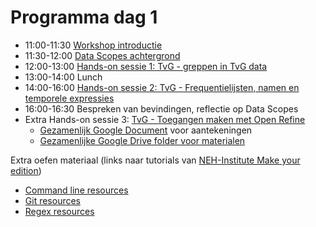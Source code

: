 # Programma dag 1

+ 11:00-11:30 [Workshop introductie](programma_dag1.md)
+ 11:30-12:00 [Data Scopes achtergrond](data_scopes_intro.md)
+ 12:00-13:00 [Hands-on sessie 1: TvG - greppen in TvG data](tvg_opdracht1.md)
+ 13:00-14:00 Lunch
+ 14:00-16:00 [Hands-on sessie 2: TvG - Frequentielijsten, namen en temporele expressies](tvg_opdracht2.md)
+ 16:00-16:30 Bespreken van bevindingen, reflectie op Data Scopes
+ Extra Hands-on sessie 3: [TvG - Toegangen maken met Open Refine](tvg_opdracht3.md)
    + [Gezamenlijk Google Document](https://docs.google.com/document/d/1GR4o1FG6pmbyQaDH_ZzPQRUBGjZknBZSB_13TVE22Pw/edit#) voor aantekeningen
    + [Gezamenlijke Google Drive folder voor materialen](https://drive.google.com/drive/folders/1RCD5rwgEXA_8lKACqAn16yv2FUTztWKO?usp=sharing)


Extra oefen materiaal (links naar tutorials van [NEH-Institute Make your edition](https://pittsburgh-neh-institute.github.io/Institute-Materials-2017/))

- [Command line resources](https://pittsburgh-neh-institute.github.io/Institute-Materials-2017/schedule/week_1/command-line_resources.html) 
- [Git resources](https://pittsburgh-neh-institute.github.io/Institute-Materials-2017/schedule/week_1/git_resources.html)
- [Regex resources](https://pittsburgh-neh-institute.github.io/Institute-Materials-2017/schedule/week_1/regex_resources.html)

